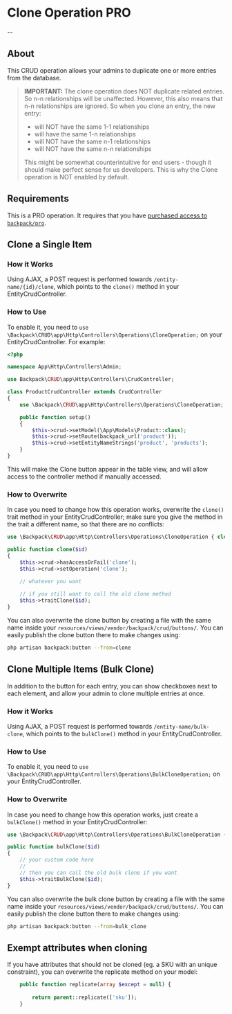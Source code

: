 # Clone Operation <span class="badge badge-info">PRO</span>

--

<a name="about"></a>
## About

This CRUD operation allows your admins to duplicate one or more entries from the database.

>**IMPORTANT:** The clone operation does NOT duplicate related entries. So n-n relationships will be unaffected. However, this also means that n-n relationships are ignored. So when you clone an entry, the new entry:
>- will NOT have the same 1-1 relationships
>- will have the same 1-n relationships
>- will NOT have the same n-1 relationships
>- will NOT have the same n-n relationships
>
>This might be somewhat counterintuitive for end users - though it should make perfect sense for us developers. This is why the Clone operation is NOT enabled by default.


<a name="requirements"></a>
## Requirements

This is a <span class="badge badge-info">PRO</span> operation. It requires that you have [purchased access to `backpack/pro`](https://backpackforlaravel.com/products/pro-for-unlimited-projects).

<a name="clone-a-single-item"></a>
## Clone a Single Item

<a name="how-it-works"></a>
### How it Works

Using AJAX, a POST request is performed towards ```/entity-name/{id}/clone```, which points to the ```clone()``` method in your EntityCrudController.

<a name="enabling"></a>
### How to Use

To enable it, you need to ```use \Backpack\CRUD\app\Http\Controllers\Operations\CloneOperation;``` on your EntityCrudController. For example:

```php
<?php

namespace App\Http\Controllers\Admin;

use Backpack\CRUD\app\Http\Controllers\CrudController;

class ProductCrudController extends CrudController
{
    use \Backpack\CRUD\app\Http\Controllers\Operations\CloneOperation;

    public function setup() 
    {
        $this->crud->setModel(\App\Models\Product::class);
        $this->crud->setRoute(backpack_url('product'));
        $this->crud->setEntityNameStrings('product', 'products');
    }
}
```

This will make the Clone button appear in the table view, and will allow access to the controller method if manually accessed.

<a name="how-to-overwrite"></a>
### How to Overwrite

In case you need to change how this operation works, overwrite the ```clone()``` trait method in your EntityCrudController; make sure you give the method in the trait a different name, so that there are no conflicts:

```php
use \Backpack\CRUD\app\Http\Controllers\Operations\CloneOperation { clone as traitClone; }

public function clone($id)
{
    $this->crud->hasAccessOrFail('clone');
    $this->crud->setOperation('clone');

    // whatever you want
    
    // if you still want to call the old clone method
    $this->traitClone($id);
}
```

You can also overwrite the clone button by creating a file with the same name inside your ```resources/views/vendor/backpack/crud/buttons/```. You can easily publish the clone button there to make changes using:

```zsh
php artisan backpack:button --from=clone
```

<a name="clone-multiple-items-bulk-clone"></a>
## Clone Multiple Items (Bulk Clone)

In addition to the button for each entry, you can show checkboxes next to each element, and allow your admin to clone multiple entries at once.


<a name="how-it-works"></a>
### How it Works

Using AJAX, a POST request is performed towards ```/entity-name/bulk-clone```, which points to the ```bulkClone()``` method in your EntityCrudController.

<a name="enabling"></a>
### How to Use

To enable it, you need to ```use \Backpack\CRUD\app\Http\Controllers\Operations\BulkCloneOperation;``` on your EntityCrudController.

<a name="how-to-overwrite"></a>
### How to Overwrite

In case you need to change how this operation works, just create a ```bulkClone()``` method in your EntityCrudController:

```php
use \Backpack\CRUD\app\Http\Controllers\Operations\BulkCloneOperation { bulkClone as traitBulkClone; }

public function bulkClone($id)
{
    // your custom code here
    // 
    // then you can call the old bulk clone if you want
    $this->traitBulkClone($id);
}
```

You can also overwrite the bulk clone button by creating a file with the same name inside your ```resources/views/vendor/backpack/crud/buttons/```. You can easily publish the clone button there to make changes using:

```zsh
php artisan backpack:button --from=bulk_clone
```

<a name="exempt-attribute-when-cloning"></a>
## Exempt attributes when cloning
If you have attributes that should not be cloned (eg. a SKU with an unique constraint), you can overwrite the replicate method on your model:

```php
    public function replicate(array $except = null) {
    
        return parent::replicate(['sku']);
    }
```

